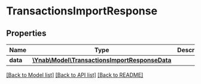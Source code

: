 # TransactionsImportResponse

## Properties
Name | Type | Description | Notes
------------ | ------------- | ------------- | -------------
**data** | [**\Ynab\Model\TransactionsImportResponseData**](TransactionsImportResponseData.md) |  | 

[[Back to Model list]](../README.md#documentation-for-models) [[Back to API list]](../README.md#documentation-for-api-endpoints) [[Back to README]](../README.md)


